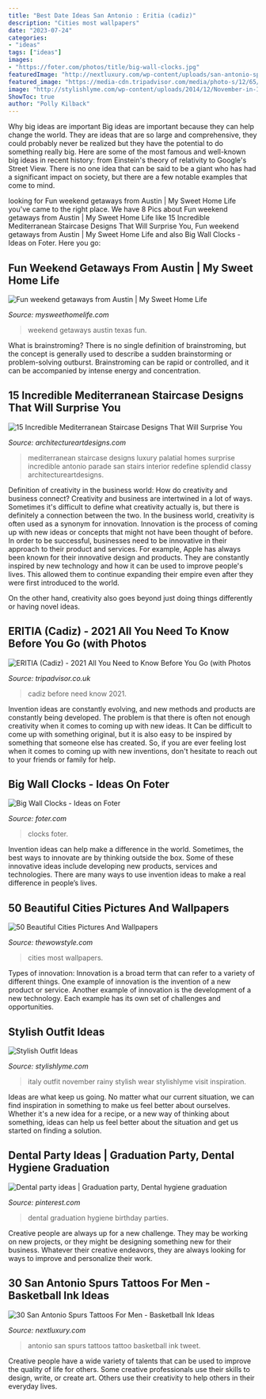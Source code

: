 ```yaml
---
title: "Best Date Ideas San Antonio : Eritia (cadiz)"
description: "Cities most wallpapers"
date: "2023-07-24"
categories:
- "ideas"
tags: ["ideas"]
images:
- "https://foter.com/photos/title/big-wall-clocks.jpg"
featuredImage: "http://nextluxury.com/wp-content/uploads/san-antonio-spurs-guys-tattoo-ideas-on-upper-arm.jpg"
featured_image: "https://media-cdn.tripadvisor.com/media/photo-s/12/65/6d/a5/obra-de-pintura.jpg"
image: "http://stylishlyme.com/wp-content/uploads/2014/12/November-in-Italy-What-to-Wear.jpg"
ShowToc: true
author: "Polly Kilback"
---
```



Why big ideas are important
Big ideas are important because they can help change the world. They are ideas that are so large and comprehensive, they could probably never be realized but they have the potential to do something really big. Here are some of the most famous and well-known big ideas in recent history: from Einstein's theory of relativity to Google's Street View. There is no one idea that can be said to be a giant who has had a significant impact on society, but there are a few notable examples that come to mind.

	

		
looking for Fun weekend getaways from Austin | My Sweet Home Life you've came to the right place. We have 8 Pics about Fun weekend getaways from Austin | My Sweet Home Life like 15 Incredible Mediterranean Staircase Designs That Will Surprise You, Fun weekend getaways from Austin | My Sweet Home Life and also Big Wall Clocks - Ideas on Foter. Here you go:
		
    
## Fun Weekend Getaways From Austin | My Sweet Home Life

<img loading=lazy src="https://www.mysweethomelife.com/wp-content/uploads/2019/12/Weekend-getaways-from-Austin-Texas.jpg" onerror="this.onerror=null;this.src='https://tse4.mm.bing.net/th?id=OIP.7_SBYH_TxK2VvunLwTa2UQHaD4&amp;pid=15.1';" alt="Fun weekend getaways from Austin | My Sweet Home Life">

_Source: mysweethomelife.com_

>weekend getaways austin texas fun. 

	

What is brainstroming?
There is no single definition of brainstroming, but the concept is generally used to describe a sudden brainstorming or problem-solving outburst. Brainstroming can be rapid or controlled, and it can be accompanied by intense energy and concentration.

    
## 15 Incredible Mediterranean Staircase Designs That Will Surprise You

<img loading=lazy src="https://www.architectureartdesigns.com/wp-content/uploads/2016/07/15-Incredible-Mediterranean-Staircase-Designs-That-Will-Surprise-You-13.jpg" onerror="this.onerror=null;this.src='https://tse2.mm.bing.net/th?id=OIP.QBvMAaJhfvyGMSwKzXhQwwHaLL&amp;pid=15.1';" alt="15 Incredible Mediterranean Staircase Designs That Will Surprise You">

_Source: architectureartdesigns.com_

>mediterranean staircase designs luxury palatial homes surprise incredible antonio parade san stairs interior redefine splendid classy architectureartdesigns. 

	

Definition of creativity in the business world: How do creativity and business connect?
Creativity and business are intertwined in a lot of ways. Sometimes it's difficult to define what creativity actually is, but there is definitely a connection between the two. 
In the business world, creativity is often used as a synonym for innovation. Innovation is the process of coming up with new ideas or concepts that might not have been thought of before. In order to be successful, businesses need to be innovative in their approach to their product and services. For example, Apple has always been known for their innovative design and products. They are constantly inspired by new technology and how it can be used to improve people's lives. This allowed them to continue expanding their empire even after they were first introduced to the world. 

On the other hand, creativity also goes beyond just doing things differently or having novel ideas.

    
## ERITIA (Cadiz) - 2021 All You Need To Know Before You Go (with Photos

<img loading=lazy src="https://media-cdn.tripadvisor.com/media/photo-s/12/65/6d/a5/obra-de-pintura.jpg" onerror="this.onerror=null;this.src='https://tse4.mm.bing.net/th?id=OIP.qJfXrHRDiD5ctGSxANrCFAAAAA&amp;pid=15.1';" alt="ERITIA (Cadiz) - 2021 All You Need to Know Before You Go (with Photos">

_Source: tripadvisor.co.uk_

>cadiz before need know 2021. 

	

Invention ideas are constantly evolving, and new methods and products are constantly being developed. The problem is that there is often not enough creativity when it comes to coming up with new ideas. It Can be difficult to come up with something original, but it is also easy to be inspired by something that someone else has created. So, if you are ever feeling lost when it comes to coming up with new inventions, don't hesitate to reach out to your friends or family for help.

    
## Big Wall Clocks - Ideas On Foter

<img loading=lazy src="https://foter.com/photos/title/big-wall-clocks.jpg" onerror="this.onerror=null;this.src='https://tse1.mm.bing.net/th?id=OIP.o65De0zKR_TF9yIecgoaTAHaKW&amp;pid=15.1';" alt="Big Wall Clocks - Ideas on Foter">

_Source: foter.com_

>clocks foter. 

	

Invention ideas can help make a difference in the world. Sometimes, the best ways to innovate are by thinking outside the box. Some of these innovative ideas include developing new products, services and technologies. There are many ways to use invention ideas to make a real difference in people’s lives.

    
## 50 Beautiful Cities Pictures And Wallpapers

<img loading=lazy src="https://www.thewowstyle.com/wp-content/uploads/2015/01/most-beautiful-cities-152.jpg" onerror="this.onerror=null;this.src='https://tse2.mm.bing.net/th?id=OIP.TW1PMWzFzR1pyIGqxonudwHaEo&amp;pid=15.1';" alt="50 Beautiful Cities Pictures And Wallpapers">

_Source: thewowstyle.com_

>cities most wallpapers. 

	

Types of innovation:
Innovation is a broad term that can refer to a variety of different things. One example of innovation is the invention of a new product or service. Another example of innovation is the development of a new technology. Each example has its own set of challenges and opportunities.

    
## Stylish Outfit Ideas

<img loading=lazy src="http://stylishlyme.com/wp-content/uploads/2014/12/November-in-Italy-What-to-Wear.jpg" onerror="this.onerror=null;this.src='https://tse1.mm.bing.net/th?id=OIP.S4LtfkaaTiG494jG7W3twQHaLH&amp;pid=15.1';" alt="Stylish Outfit Ideas">

_Source: stylishlyme.com_

>italy outfit november rainy stylish wear stylishlyme visit inspiration. 

	

Ideas are what keep us going. No matter what our current situation, we can find inspiration in something to make us feel better about ourselves. Whether it's a new idea for a recipe, or a new way of thinking about something, ideas can help us feel better about the situation and get us started on finding a solution.

    
## Dental Party Ideas | Graduation Party, Dental Hygiene Graduation

<img loading=lazy src="https://i.pinimg.com/originals/fd/65/52/fd6552baacec166747c1f00bd295fd9f.jpg" onerror="this.onerror=null;this.src='https://tse1.mm.bing.net/th?id=OIP.lLy2YjwnxGq3XqxFEyOMmAHaJ4&amp;pid=15.1';" alt="Dental party ideas | Graduation party, Dental hygiene graduation">

_Source: pinterest.com_

>dental graduation hygiene birthday parties. 

	

Creative people are always up for a new challenge. They may be working on new projects, or they might be designing something new for their business. Whatever their creative endeavors, they are always looking for ways to improve and personalize their work.

    
## 30 San Antonio Spurs Tattoos For Men - Basketball Ink Ideas

<img loading=lazy src="http://nextluxury.com/wp-content/uploads/san-antonio-spurs-guys-tattoo-ideas-on-upper-arm.jpg" onerror="this.onerror=null;this.src='https://tse2.mm.bing.net/th?id=OIP.9pLYTThohlSdRypv4w0EdQHaJ4&amp;pid=15.1';" alt="30 San Antonio Spurs Tattoos For Men - Basketball Ink Ideas">

_Source: nextluxury.com_

>antonio san spurs tattoos tattoo basketball ink tweet. 

	

Creative people have a wide variety of talents that can be used to improve the quality of life for others. Some creative professionals use their skills to design, write, or create art. Others use their creativity to help others in their everyday lives.

